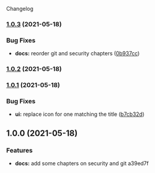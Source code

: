 Changelog
### [1.0.3](https://github.com/mstream/software-engineering-reference/compare/v1.0.2...v1.0.3) (2021-05-18)


### Bug Fixes

* **docs:** reorder git and security chapters ([0b937cc](https://github.com/mstream/software-engineering-reference/commit/0b937ccdf196476d70b2c5cd7a33a587cf6943f9))

### [1.0.2](https://github.com/mstream/software-engineering-reference/compare/v1.0.1...v1.0.2) (2021-05-18)

### [1.0.1](https://github.com/mstream/software-engineering-reference/compare/v1.0.0...v1.0.1) (2021-05-18)


### Bug Fixes

* **ui:** replace icon for one matching the title ([b7cb32d](https://github.com/mstream/software-engineering-reference/commit/b7cb32dc435e4f5c51da951e803b75db573bb22b))

## 1.0.0 (2021-05-18)


### Features

* **docs:** add some chapters on security and git a39ed7f
